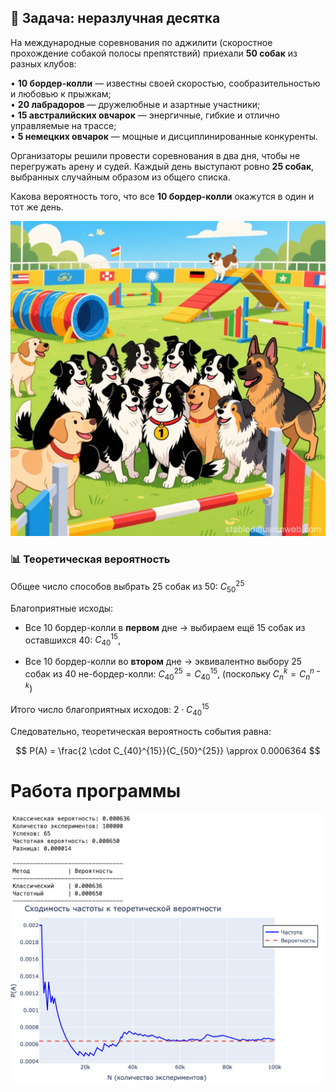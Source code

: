 ## 🐶 Задача: неразлучная десятка

На международные соревнования по аджилити (скоростное прохождение собакой полосы препятствий) приехали **50 собак** из разных клубов:

• **10 бордер-колли** — известны своей скоростью, сообразительностью и любовью к прыжкам;<br>
• **20 лабрадоров** — дружелюбные и азартные участники;<br>
• **15 австралийских овчарок** — энергичные, гибкие и отлично управляемые на трассе;<br>
• **5 немецких овчарок** — мощные и дисциплинированные конкуренты.

Организаторы решили провести соревнования в два дня, чтобы не перегружать арену и судей. Каждый день выступают ровно **25 собак**, выбранных случайным образом из общего списка.

Какова вероятность того, что все **10 бордер-колли** окажутся в один и тот же день.

![](https://github.com/Kotop3ska/probTheory/blob/main/Task2/photo.jpg)

### 📊 Теоретическая вероятность

Общее число способов выбрать 25 собак из 50:  $C_{50}^{25}$

Благоприятные исходы:
- Все 10 бордер-колли в **первом** дне → выбираем ещё 15 собак из оставшихся 40: $C_{40}^{15}$,

- Все 10 бордер-колли во **втором** дне → эквивалентно выбору 25 собак из 40 не-бордер-колли: $C_{40}^{25} = C_{40}^{15}$, (поскольку $C_n^k = C_n^{n-k}$)

Итого число благоприятных исходов: $2 \cdot C_{40}^{15}$

Следовательно, теоретическая вероятность события равна:

$$
P(A) = \frac{2 \cdot C_{40}^{15}}{C_{50}^{25}} \approx 0.0006364
$$

# Работа программы

![](https://github.com/Kotop3ska/probTheory/blob/main/Task2/example.png)
